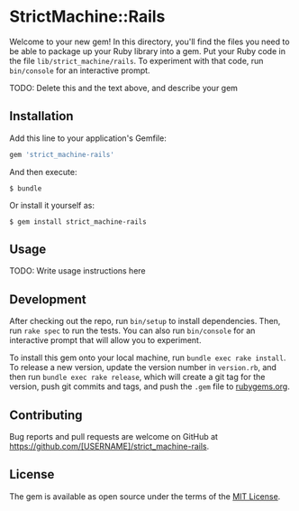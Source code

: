 # StrictMachine::Rails

Welcome to your new gem! In this directory, you'll find the files you need to be able to package up your Ruby library into a gem. Put your Ruby code in the file `lib/strict_machine/rails`. To experiment with that code, run `bin/console` for an interactive prompt.

TODO: Delete this and the text above, and describe your gem

## Installation

Add this line to your application's Gemfile:

```ruby
gem 'strict_machine-rails'
```

And then execute:

    $ bundle

Or install it yourself as:

    $ gem install strict_machine-rails

## Usage

TODO: Write usage instructions here

## Development

After checking out the repo, run `bin/setup` to install dependencies. Then, run `rake spec` to run the tests. You can also run `bin/console` for an interactive prompt that will allow you to experiment.

To install this gem onto your local machine, run `bundle exec rake install`. To release a new version, update the version number in `version.rb`, and then run `bundle exec rake release`, which will create a git tag for the version, push git commits and tags, and push the `.gem` file to [rubygems.org](https://rubygems.org).

## Contributing

Bug reports and pull requests are welcome on GitHub at https://github.com/[USERNAME]/strict_machine-rails.


## License

The gem is available as open source under the terms of the [MIT License](http://opensource.org/licenses/MIT).

